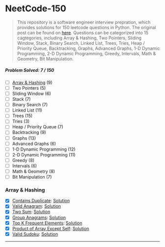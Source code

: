 # NeetCode-150

> This repository is a software engineer interview prepration, which provides solutions for 150 leetcode questions in Python. The original post can be found on [here](https://neetcode.io/). Questions can be categorized into 15 cagtegories, including Array & Hashing, Two Pointers, Sliding Window, Stack, Binary Search, Linked List, Trees, Tries, Heap / Priority Queue, Backtracking, Graphs, Advanced Graphs, 1-D Dynamic Programming, 2-D Dynamic Programming, Greedy, Intervals, Math & Geometry, Bit Manipulation.

##### Problem Solved: 7 / 150

-   [ ] [Array & Hashing](#array--hashing) (9)
-   [ ] Two Pointers (5)
-   [ ] Sliding Window (6)
-   [ ] Stack (7)
-   [ ] Binary Search (7)
-   [ ] Linked List (11)
-   [ ] Trees (15)
-   [ ] Tries (3)
-   [ ] Heap / Priority Queue (7)
-   [ ] Backtracking (9)
-   [ ] Graphs (13)
-   [ ] Advanced Graphs (6)
-   [ ] 1-D Dynamic Programming (12)
-   [ ] 2-D Dynamic Programming (11)
-   [ ] Greedy (8)
-   [ ] Intervals (6)
-   [ ] Math & Geometry (8)
-   [ ] Bit Manipulation (7)

### Array & Hashing

-   [x] [Contains Duplicate](https://leetcode.com/problems/contains-duplicate): [Solution](/Array%20%26%20Hashing/217-ContainsDuplicate/)
-   [x] [Valid Anagram](https://leetcode.com/problems/valid-anagram/): [Solution](/Array%20%26%20Hashing/242-ValidAnagram/)
-   [x] [Two Sum](https://leetcode.com/problems/two-sum/): [Solution](/Array%20%26%20Hashing/1-TwoSum/)
-   [x] [Group Anagrams](https://leetcode.com/problems/group-anagrams/): [Solution](/Array%20%26%20Hashing/49-GroupAnagrams/)
-   [x] [Top K Frequent Elements](https://leetcode.com/problems/top-k-frequent-elements/): [Solution](/Array%20%26%20Hashing/347-TopKFrequentElements/)
-   [x] [Product of Array Except Self](https://leetcode.com/problems/product-of-array-except-self/): [Solution](/Array%20%26%20Hashing/238-ProductofArrayExceptSelf/)
-   [x] [Valid Sudoku](https://leetcode.com/problems/valid-sudoku/): [Solution](/Array%20%26%20Hashing/36-ValidSudoku/)

---
